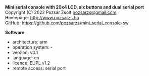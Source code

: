 **Mini serial console with 20x4 LCD, six buttons and dual serial port**  
Copyright (C) 2022 Pozsár Zsolt <pozsarzs@gmail.com>  
Homepage: <http://www.pozsarzs.hu>  
GitHub: <https://github.com/pozsarzs/mini_serial_console-sw>

**Software**

 - architecture:       arm
 - operation system:   -
 - version:            v0.1
 - language:           en
 - licence:            EUPL v1.2
 - remote access:      serial port
